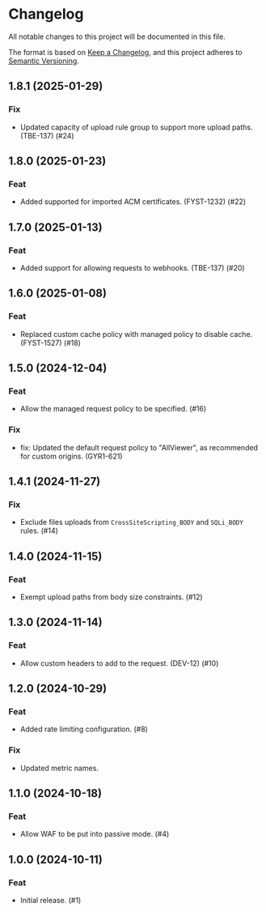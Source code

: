 # Changelog

All notable changes to this project will be documented in this file.

The format is based on [Keep a Changelog](https://keepachangelog.com/en/1.1.0/),
and this project adheres to
[Semantic Versioning](https://semver.org/spec/v2.0.0.html).

## 1.8.1 (2025-01-29)

### Fix

- Updated capacity of upload rule group to support more upload paths. (TBE-137) (#24)

## 1.8.0 (2025-01-23)

### Feat

- Added supported for imported ACM certificates. (FYST-1232) (#22)

## 1.7.0 (2025-01-13)

### Feat

- Added support for allowing requests to webhooks. (TBE-137) (#20)

## 1.6.0 (2025-01-08)

### Feat

- Replaced custom cache policy with managed policy to disable cache. (FYST-1527) (#18)

## 1.5.0 (2024-12-04)

### Feat

- Allow the managed request policy to be specified. (#16)

### Fix

- fix: Updated the default request policy to "AllViewer", as recommended for custom origins. (GYR1-621)

## 1.4.1 (2024-11-27)

### Fix

- Exclude files uploads from `CrossSiteScripting_BODY` and `SQLi_BODY` rules. (#14)

## 1.4.0 (2024-11-15)

### Feat

- Exempt upload paths from body size constraints. (#12)

## 1.3.0 (2024-11-14)

### Feat

- Allow custom headers to add to the request. (DEV-12) (#10)

## 1.2.0 (2024-10-29)

### Feat

- Added rate limiting configuration. (#8)

### Fix

- Updated metric names.

## 1.1.0 (2024-10-18)

### Feat

- Allow WAF to be put into passive mode. (#4)

## 1.0.0 (2024-10-11)

### Feat

- Initial release. (#1)
